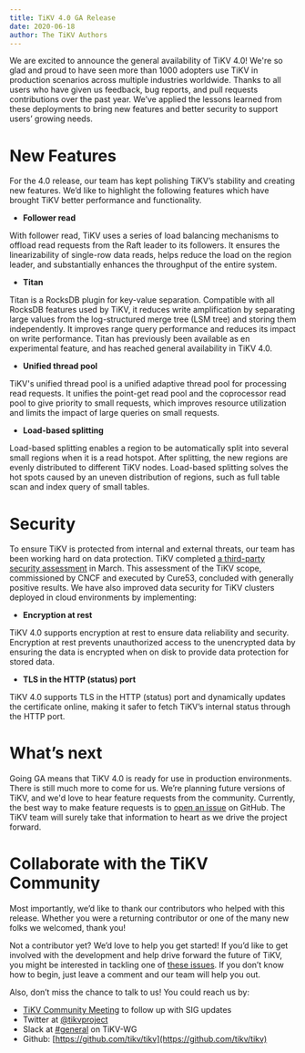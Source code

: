 ```yaml
---
title: TiKV 4.0 GA Release
date: 2020-06-18
author: The TiKV Authors
---
```


We are excited to announce the general availability of TiKV 4.0! We're so glad and proud to have seen more than 1000 adopters use TiKV in production scenarios across multiple industries worldwide. Thanks to all users who have given us feedback, bug reports, and pull requests contributions over the past year. We’ve applied the lessons learned from these deployments to bring new features and better security to support users’ growing needs.

# New Features

For the 4.0 release, our team has kept polishing TiKV’s stability and creating new features. We’d like to highlight the following features which have brought TiKV better performance and functionality.

*   **Follower read**

With follower read, TiKV uses a series of load balancing mechanisms to offload read requests from the Raft leader to its followers. It ensures the linearizability of single-row data reads, helps reduce the load on the region leader, and substantially enhances the throughput of the entire system.

*   **Titan**

Titan is a RocksDB plugin for key-value separation. Compatible with all RocksDB features used by TiKV, it reduces write amplification by separating large values from the log-structured merge tree (LSM tree) and storing them independently. It improves range query performance and reduces its impact on write performance. Titan has previously been available as en experimental feature, and has reached general availability in TiKV 4.0. 

*   **Unified thread pool**

TiKV's unified thread pool is a unified adaptive thread pool for processing read requests. It unifies the point-get read pool and the coprocessor read pool to give priority to small requests, which improves resource utilization and limits the impact of large queries on small requests.

*   **Load-based splitting** 

Load-based splitting enables a region to be automatically split into several small regions when it is a read hotspot. After splitting, the new regions are evenly distributed to different TiKV nodes. Load-based splitting solves the hot spots caused by an uneven distribution of regions, such as full table scan and index query of small tables.

# Security

To ensure TiKV is protected from internal and external threats, our team has been working hard on data protection. TiKV completed [a third-party security assessment](https://tikv.org/blog/tikv-pass-security-audit/) in March. This assessment of the TiKV scope, commissioned by CNCF and executed by Cure53, concluded with generally positive results. We have also improved data security for TiKV clusters deployed in cloud environments by implementing:

*   **Encryption at rest**

TiKV 4.0 supports encryption at rest to ensure data reliability and security. Encryption at rest prevents unauthorized access to the unencrypted data by ensuring the data is encrypted when on disk to provide data protection for stored data.

*   **TLS in the HTTP (status) port**

TiKV 4.0 supports TLS in the HTTP (status) port and dynamically updates the certificate online, making it safer to fetch TiKV’s internal status through the HTTP port. 

# What’s next

Going GA means that TiKV 4.0 is ready for use in production environments. There is still much more to come for us. We’re planning future versions of TiKV, and we'd love to hear feature requests from the community. Currently, the best way to make feature requests is to [open an issue](https://github.com/tikv/tikv/issues/new?template=feature-request.md) on GitHub. The TiKV team will surely take that information to heart as we drive the project forward.

# Collaborate with the TiKV Community

Most importantly, we’d like to thank our contributors who helped with this release. Whether you were a returning contributor or one of the many new folks we welcomed, thank you!

Not a contributor yet? We’d love to help you get started! If you’d like to get involved with the development and help drive forward the future of TiKV, you might be interested in tackling one of [these issues](https://github.com/tikv/tikv/issues?q=is%3Aopen+is%3Aissue+label%3Adifficulty%2Feasy). If you don’t know how to begin, just leave a comment and our team will help you out. 

Also, don’t miss the chance to talk to us! You could reach us by:

*   [TiKV Community Meeting](https://docs.google.com/document/d/1CWUAkBrcm9KPclAu8fWHZzByZ0yhsQdRggnEdqtRMQ8/edit) to follow up with SIG updates
*   Twitter at [@tikvproject](https://twitter.com/tikvproject)
*   Slack at [#general](https://bit.ly/2ZcrVTI) on TiKV-WG
*   Github: [https://github.com/tikv/tikv](https://github.com/tikv/tikv)